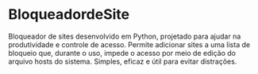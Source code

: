 # BloqueadordeSite
Bloqueador de sites desenvolvido em Python, projetado para ajudar na produtividade e controle de acesso. Permite adicionar sites a uma lista de bloqueio que, durante o uso, impede o acesso por meio de edição do arquivo hosts do sistema. Simples, eficaz e útil para evitar distrações.
